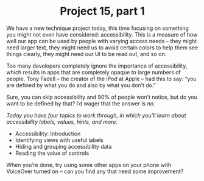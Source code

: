 # <center> Project 15, part 1

We have a new technique project today, this time focusing on something you might not even have considered: accessibility. This is a measure of how well our app can be used by people with varying access needs – they might need larger text, they might need us to avoid certain colors to help them see things clearly, they might need our UI to be read out, and so on.

Too many developers completely ignore the importance of accessibility, which results in apps that are completely opaque to large numbers of people. Tony Fadell – the creator of the iPod at Apple – had this to say: “you are defined by what you do and also by what you don’t do.”

Sure, you can skip accessibility and 90% of people won’t notice, but do you want to be defined by that? I’d wager that the answer is *no*.

*Today you have four topics to work through, in which you’ll learn about accessibility labels, values, hints, and more.*

- Accessibility: Introduction
- Identifying views with useful labels
- Hiding and grouping accessibility data
- Reading the value of controls

When you’re done, try using some other apps on your phone with VoiceOver turned on – can you find any that need some improvement?
